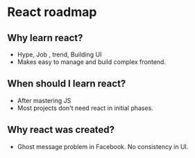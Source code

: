 # React roadmap

## Why learn react?
- Hype, Job , trend, Building UI
- Makes easy to manage and build complex frontend.

## When should I learn react?
- After mastering JS
- Most projects don't need react in initial phases.

## Why react was created?
- Ghost message problem in Facebook. No consistency in UI.



